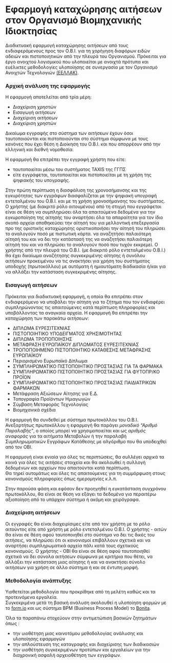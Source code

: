 # Εφαρμογή καταχώρησης αιτήσεων στον Οργανισμό Βιομηχανικής Ιδιοκτησίας

Διαδικτυακή εφαρμογή καταχώρησης αιτήσεων από τους ενδιαφερόμενους προς τον Ο.Β.Ι. για τη χορήγηση διαφόρων ειδών αδειών και πιστοποιητικών από την πλευρά του Οργανισμού. Πρόκειται για  έργο ανοιχτού λογισμικού που υλοποιείται με ανοιχτά πρότυπα και ευέλικτες μεθοδολογίες υλοποίησης σε συνεργασία με τον Οργανισμό Ανοιχτών  Τεχνολογιών [(ΕΕΛΛΑΚ)](https://eellak.ellak.gr/).

### Αρχική ανάλυση της εφαρμογής

Η εφαρμογή αποτελείται από τρία μέρη:

* Διαχείριση χρηστών
* Εισαγωγή αιτήσεων
* Διαχείριση αιτήσεων
* Διαχείριση χρηστών 

Δικαίωμα εγγραφής στο σύστημα των αιτήσεων έχουν όσοι ταυτοποιούνται και πιστοποιούνται στο σύστημα σύμφωνα με τους κανόνες που έχει θέση η Διοίκηση του Ο.Β.Ι. και που απορρέουν από την ελληνική και διεθνή νομοθεσία.  

Η εφαρμογή θα επιτρέπει την εγγραφή χρήστη που είτε: 

* ταυτοποιείται μέσω του συστήματος TAXIS της ΓΓΠΣ 
* είτε εγγράφεται, ταυτοποιείται και πιστοποιείται με τη χρήση της ψηφιακής του υπογραφής.

Στην πρώτη περίπτωση η διασφάλιση της χρονοσήμανσης και της εγκυρότητας των εγγράφων διασφαλίζεται με την ψηφιακή υπογραφή εντεταλμένου του Ο.Β.Ι. και με τη χρήση χρονοσήμανσης του συστήματος.
Ο χρήστης (με διακριτό ρόλο αιτουμένου) από τη στιγμή που εγγράφεται είναι σε θέση να συμπληρώσει όλα τα απαιτούμενα δεδομένα για την εγκυροποίηση της αίτησής του αναρτήσει όλα τα απαραίτητα για τον ίδιο σκοπό αρχεία
αποθηκεύσει την αίτησή του για μελλοντική επεξεργασία προ της οριστικής καταχώρησης οριστικοποιήσει την αίτησή του πληρώσει το αναλογούν ποσό με πιστωτική κάρτα.
να αναζητήσει παλαιότερη αίτησή του και να δει την κατάστασή της να αναζητήσει παλαιότερη αίτησή του και να πληρώσει το αναλογούν ποσό που τυχόν εκκρεμεί.
Ο χρήστης από την πλευρά του Ο.Β.Ι. (με διακριτό ρόλο εντεταλμένου Ο.Β.Ι.) θα έχει δικαίωμα αναζήτησης συγκεκριμένης αίτησης ή συνόλου αιτήσεων προκειμένου να τις ανακτήσει για χρήση του συστήματος υποδοχής (πρωτοκόλλου) με αυτόματη ή ημιαυτόματη διαδικασία ή/και για  να αλλάξει την κατάσταση συγκεκριμένης αίτησης.

### Εισαγωγή αιτήσεων

Πρόκειται για διαδικτυακή εφαρμογή, η οποία θα επιτρέπει στον ενδιαφερόμενο να υποβάλει την αίτηση για το ζήτημα που τον ενδιαφέρει συμπληρώνοντας τις απαιτούμενες κατά περίπτωση πληροφορίες και υποβάλλοντας τα αναγκαία αρχεία.    Η εφαρμογή θα επιτρέπει την καταχώρηση των παρακάτω αιτήσεων:

- ΔΙΠΛΩΜΑ ΕΥΡΕΣΙΤΕΧΝΙΑΣ
- ΠΙΣΤΟΠΟΙΗΤΙΚΟ ΥΠΟΔΕΙΓΜΑΤΟΣ ΧΡΗΣΙΜΟΤΗΤΑΣ
- ΔΙΠΛΩΜΑ ΤΡΟΠΟΠΟΙΗΣΗΣ
- ΜΕΤΑΦΡΑΣΗ ΕΥΡΩΠΑΪΚΟΥ ΔΙΠΛΩΜΑΤΟΣ ΕΥΡΕΣΙΤΕΧΝΙΑΣ
- ΤΡΟΠΟΠΟΙΗΜΕΝΟ ΠΙΣΤΟΠΟΙΗΤΙΚΟ ΚΑΤΑΘΕΣΗΣ ΜΕΤΑΦΡΑΣΗΣ ΕΥΡΩΠΑΪΚΟΥ
- Περιορισμένο Ευρωπαϊκό Δίπλωμα
- ΣΥΜΠΛΗΡΩΜΑΤΙΚΟ ΠΙΣΤΟΠΟΙΗΤΙΚΟ ΠΡΟΣΤΑΣΙΑΣ ΓΙΑ ΤΑ ΦΑΡΜΑΚΑ
- ΣΥΜΠΛΗΡΩΜΑΤΙΚΟ ΠΙΣΤΟΠΟΙΗΤΙΚΟ ΠΡΟΣΤΑΣΙΑΣ ΓΙΑ ΦΥΤΟΠΡ/ΚΟ ΠΡΟΪΟΝ
- ΣΥΜΠΛΗΡΩΜΑΤΙΚΟ ΠΙΣΤΟΠΟΙΗΤΙΚΟ ΠΡΟΣΤΑΣΙΑΣ ΠΑΙΔΙΑΤΡΙΚΩΝ ΦΑΡΜΑΚΩΝ
- Μετάφραση Αξιώσεων Αίτησης για Ε.Δ.
- Τοπογραφία Προϊόντων Ημιαγωγών
- Σύμβαση Μεταφοράς Τεχνολογίας
- Βιομηχανικά σχέδια

Η εφαρμογή θα συνδεθεί με σύστημα πρωτοκόλλου του Ο.Β.Ι. Ανεξαρτήτως πρωτοκόλλου η εφαρμογή θα  παράγει _μοναδικό “Αριθμό Παραλαβής”_, ο οποίος μπορεί να χρησιμοποιείται και ως _αριθμός αναφοράς_  για τα αιτήματα Μεταβολών ή την παραλαβή Συμπληρωματικών Εγγράφων Κατάθεσης με αλγόριθμο που θα υποδειχθεί από τον ΟΒΙ. 

Η εφαρμογή είναι ενιαία για όλες τις περιπτώσεις, θα συλλέγει αρχικά τα κοινά για όλες τις αιτήσεις στοιχεία και θα ακολουθεί η συλλογή δεδομένων και αρχείων που απαιτούνται κατά περίπτωση.  
Θα τηρεί αυτομάτως και όλες τις απαιτούμενες για τη συμμόρφωση στους κανονισμούς πληροφορίες όπως ημερομηνίες κ.λ.π. 

Στην παρούσα φάση και εφόσον δεν προηγηθεί η εγκατάσταση συγχρόνου πρωτοκόλλου, θα είναι σε θέση να εξάγει τα δεδομένα για περαιτέρω αξιοποίηση από το υπάρχον σύστημα ή ακόμη και χειρόγραφα.

### Διαχείριση αιτήσεων

Οι εγγραφές θα είναι διαχειρίσιμες είτε από τον χρήστη με το ρόλο αιτούντος είτε από χρήστη με ρόλο εντεταλμένου Ο.Β.Ι. 
Ο χρήστης - αιτών θα είναι σε θέση αφού ταυτοποιηθεί στο σύστημα να δει τις δικές του αιτήσεις, να πληρώσει ότι οι κανονισμοί επιβάλλουν σχετικά και να αναρτήσει συμπληρωματικά αρχεία πάλι κατά τους σχετικούς κανονισμούς.
Ο χρήστης - ΟΒΙ θα είναι σε θέση αφού ταυτοποιηθεί σχετικά να δει σύνολα αιτήσεων σύμφωνα με κριτήρια που θέτει, να αλλάξει την κατάσταση μιας αίτησης ή και να ανακτήσει σύνολο αιτήσεων για χρήση σε άλλο σύστημα ή και σε έντυπη μορφή.

### Μεθοδολογία ανάπτυξης

Υιοθετείται μεθοδολογία που προκρίθηκε από τη μελέτη καθώς και τα προτεινόμενα εργαλεία.  
Συγκεκριμένα μετά τη βασική ανάλυση ακολουθεί η υλοποίηση φορμών με το [form.io](https://github.com/formio/formio) και ως σύστημα  BPM (Business Process Model) το [Bonita](https://github.com/bonitasoft). 

Όλα τα παραπάνω στοχεύουν στην αντιμετώπιση βασικών ζητημάτων όπως :
 
* την υιοθέτηση μιας καινοτόμου μεθοδολογίας ανάλυσης και υλοποίησης εφαρμογών 
* την απλούστευση της καταγραφής και διαχείρισης των διαδικασιών 
* την υιοθέτηση συγκεκριμένων προτύπων και εργαλείων για την διαχρονική ασφαλή αρχειοθέτηση  των εγγράφων.

